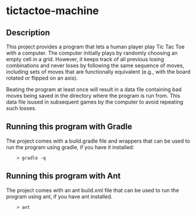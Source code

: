 # tictactoe-machine

## Description

This project provides a program that lets a human player play Tic Tac Toe with a computer. The computer initially plays by randomly choosing an  empty cell in a grid. However, it keeps track of all previous losing combinations and never loses by following the same sequence of moves, including sets of moves that are functionally equivalent (e.g., with the board rotated or flipped on an axis).

Beating the program at least once will result in a data file containing bad moves being saved in the directory where the program is run from.  This data file isused in subsequent games by the computer to avoid repeating such losses.


## Running this program with Gradle

The project comes with a build.gradle file and wrappers that can be used to run the program using gradle, if you have it installed:
```
    > gradle -q
```

## Running this program with Ant

The project comes with an ant build.xml file that can be used to run the program using ant, if you have ant installed.

```
    > ant
```
